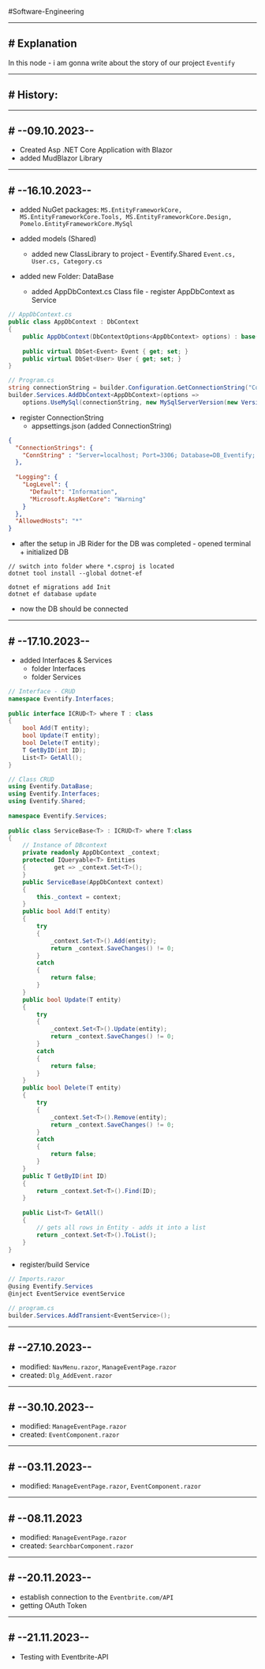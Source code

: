 #Software-Engineering 

---
## # Explanation
In this node - i am gonna write about the story of our project `Eventify`

---
## # History:
---
## # --09.10.2023--
- Created Asp .NET Core Application with Blazor
- added MudBlazor Library
---

## # --16.10.2023--

- added NuGet packages: `MS.EntityFrameworkCore, MS.EntityFrameworkCore.Tools, MS.EntityFrameworkCore.Design, Pomelo.EntityFrameworkCore.MySql` 
  
- added models (Shared)
	- added new ClassLibrary to project - Eventify.Shared `Event.cs, User.cs, Category.cs` 

- added new Folder: DataBase
	- added AppDbContext.cs Class file - register AppDbContext as Service
	  
```csharp
// AppDbContext.cs
public class AppDbContext : DbContext  
{  
    public AppDbContext(DbContextOptions<AppDbContext> options) : base(options) { }  
  
    public virtual DbSet<Event> Event { get; set; }  
    public virtual DbSet<User> User { get; set; }  
}

// Program.cs
string connectionString = builder.Configuration.GetConnectionString("ConnString");  
builder.Services.AddDbContext<AppDbContext>(options =>  
    options.UseMySql(connectionString, new MySqlServerVersion(new Version(10, 4, 27))));
```

- register ConnectionString
	- appsettings.json (added ConnectionString)
	  
```json
{  
  "ConnectionStrings": {  
    "ConnString" : "Server=localhost; Port=3306; Database=DB_Eventify; User=root; Password=root"  
  },  
    
  "Logging": {  
    "LogLevel": {  
      "Default": "Information",  
      "Microsoft.AspNetCore": "Warning"  
    }  
  },  
  "AllowedHosts": "*"  
}
```

- after the setup in JB Rider for the DB was completed - opened terminal + initialized DB
  
```terminal
// switch into folder where *.csproj is located
dotnet tool install --global dotnet-ef

dotnet ef migrations add Init  
dotnet ef database update
```

- now the DB should be connected
---

## # --17.10.2023--

- added Interfaces & Services
	- folder Interfaces
	- folder Services
	  
```csharp
// Interface - CRUD
namespace Eventify.Interfaces;  
  
public interface ICRUD<T> where T : class  
{  
    bool Add(T entity);  
    bool Update(T entity);  
    bool Delete(T entity);  
    T GetByID(int ID);  
    List<T> GetAll();  
}

// Class CRUD
using Eventify.DataBase;  
using Eventify.Interfaces;  
using Eventify.Shared;  
  
namespace Eventify.Services;  
  
public class ServiceBase<T> : ICRUD<T> where T:class  
{  
    // Instance of DBcontext  
    private readonly AppDbContext _context;  
    protected IQueryable<T> Entities  
    {        get => _context.Set<T>();  
    }  
    public ServiceBase(AppDbContext context)  
    {  
        this._context = context;  
    }  
    public bool Add(T entity)  
    {  
        try  
        {  
            _context.Set<T>().Add(entity);  
            return _context.SaveChanges() != 0;  
        }  
        catch  
        {  
            return false;  
        }  
    }  
    public bool Update(T entity)  
    {  
        try  
        {  
            _context.Set<T>().Update(entity);  
            return _context.SaveChanges() != 0;  
        }  
        catch  
        {  
            return false;  
        }  
    }  
    public bool Delete(T entity)  
    {  
        try  
        {  
            _context.Set<T>().Remove(entity);  
            return _context.SaveChanges() != 0;  
        }  
        catch  
        {  
            return false;  
        }  
    }  
    public T GetByID(int ID)  
    {  
        return _context.Set<T>().Find(ID);  
    }  
  
    public List<T> GetAll()  
    {  
        // gets all rows in Entity - adds it into a list  
        return _context.Set<T>().ToList();  
    }  
}
```

- register/build Service
  
```csharp
// Imports.razor
@using Eventify.Services  
@inject EventService eventService

// program.cs
builder.Services.AddTransient<EventService>();
```

----

## # --27.10.2023--

- modified: `NavMenu.razor`, `ManageEventPage.razor`
- created: `Dlg_AddEvent.razor`

---
## # --30.10.2023--

- modified: `ManageEventPage.razor`
- created: `EventComponent.razor`
---
## # --03.11.2023--

- modified: `ManageEventPage.razor`, `EventComponent.razor`
---
## # --08.11.2023
- modified: `ManageEventPage.razor`
- created: `SearchbarComponent.razor`
---
## # --20.11.2023--
- establish connection to the `Eventbrite.com/API`
- getting OAuth Token 
---
## # --21.11.2023--
- Testing with Eventbrite-API